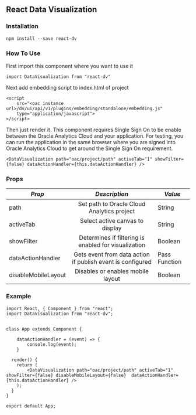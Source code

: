 ## React Data Visualization

### Installation

`npm install --save react-dv`

### How To Use

First import this component where you want to use it

`import DataVisualization from "react-dv"`

Next add embedding script to index.html of project

```
<script
    src="<oac instance url>/dv/ui/api/v1/plugins/embedding/standalone/embedding.js"
    type="application/javascript">
</script>
```

Then just render it. This component requires Single Sign On to be enable between the Oracle Analytics Cloud and your application. For testing, you can run the application in the same browser where you are signed into Oracle Analytics Cloud to get around the Single Sign On requirement.

`<DataVisualization path="oac/project/path" activeTab="1" showFilter={false} dataActionHandler={this.dataActionHandler} />`

### Props

| _Prop_              |                       _Description_                        | _Value_       |
| ------------------- | :--------------------------------------------------------: | ------------- |
| path                |         Set path to Oracle Cloud Analytics project         | String        |
| activeTab           |              Select active canvas to display               | String        |
| showFilter          |    Determines if filtering is enabled for visualization    | Boolean       |
| dataActionHandler   | Gets event from data action if publish event is configured | Pass Function |
| disableMobileLayout |             Disables or enables mobile layout              | Boolean       |

### Example

```
import React, { Component } from "react";
import DataVisualization from "react-dv";


class App extends Component {

    dataActionHandler = (event) => {
        console.log(event);
    }

  render() {
    return (
        <DataVisualization path="oac/project/path" activeTab="1" showFilter={false} disableMobileLayout={false}  dataActionHandler={this.dataActionHandler} />
    );
  }
}

export default App;
```
